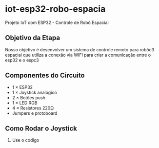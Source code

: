 # iot-esp32-robo-espacia
Projeto IoT com ESP32 - Controle de Robô Espacial

## Objetivo da Etapa
Nosso objetivo é desenvolver um sistema de controle remoto para robôc3 espacial que utiliza a conexão via WIFI para criar a comunicação entre o esp32 e o espc3

## Componentes do Circuito
- 1 × ESP32
- 1 × Joystick analógico
- 2 × Botões push
- 1 × LED RGB
- 4 × Resistores 220Ω
- Jumpers e protoboard

## Como Rodar o Joystick
1. Use o codigo 
